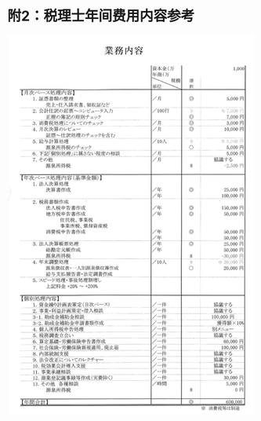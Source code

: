 # 附2：税理士年间费用内容参考

![&#x7A0E;&#x7406;&#x58EB;&#x5E74;&#x95F4;&#x8D39;&#x7528;&#x5185;&#x5BB9;&#x53C2;&#x8003;](.gitbook/assets/nian-jian-shui-li-shi-%20%281%29.png)

